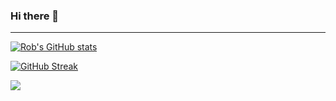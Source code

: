 ### Hi there 👋

---------------------------------------------------------------------------------------------------------------------------------------------------------------------------------



[![Rob's GitHub stats](https://github-readme-stats.vercel.app/api?username=rwetzeler&count_private=true&include_all_commits=true&show_icons=true&theme=dark)](https://github.com/anuraghazra/github-readme-stats)

[![GitHub Streak](https://github-readme-streak-stats.herokuapp.com/?user=rwetzeler&count_private=true&include_all_commits=true&show_icons=true&theme=dark)](https://git.io/streak-stats)

![](https://komarev.com/ghpvc/?username=rwetzeler&color=lightgrey)

<!--
**rwetzeler/rwetzeler** is a ✨ _special_ ✨ repository because its `README.md` (this file) appears on your GitHub profile.

Here are some ideas to get you started:

- 🔭 I’m currently working on ...
- 🌱 I’m currently learning ...
- 👯 I’m looking to collaborate on ...
- 🤔 I’m looking for help with ...
- 💬 Ask me about ...
- 📫 How to reach me: ...
- 😄 Pronouns: ...
- ⚡ Fun fact: ...
-->
